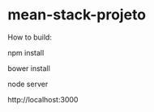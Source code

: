 mean-stack-projeto
==================
How to build:

npm install

bower install

node server

http://localhost:3000